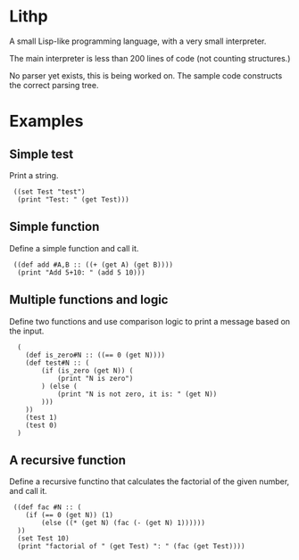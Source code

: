 Lithp
=====

A small Lisp-like programming language, with a very small interpreter.

The main interpreter is less than 200 lines of code (not counting
structures.)

No parser yet exists, this is being worked on. The sample code
constructs the correct parsing tree.


Examples
========

Simple test
-----------

Print a string.

	 ((set Test "test")
	  (print "Test: " (get Test)))


Simple function
---------------

Define a simple function and call it.

	 ((def add #A,B :: ((+ (get A) (get B))))
	  (print "Add 5+10: " (add 5 10)))


Multiple functions and logic
----------------------------

Define two functions and use comparison logic to print a message
based on the input.

	  (
	 	(def is_zero#N :: ((== 0 (get N))))
		(def test#N :: (
			(if (is_zero (get N)) (
				(print "N is zero")
			) (else (
				(print "N is not zero, it is: " (get N))
			)))
		))
		(test 1)
		(test 0)
	  )

A recursive function
--------------------

Define a recursive functino that calculates the factorial of the
given number, and call it.

	 ((def fac #N :: (
	    (if (== 0 (get N)) (1)
	        (else ((* (get N) (fac (- (get N) 1))))))
	  ))
	  (set Test 10)
	  (print "factorial of " (get Test) ": " (fac (get Test))))

